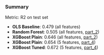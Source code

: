 ### Summary
Metric: R2 on test set
* __OLS Baseline__: 0.479 (all features)
* __Random Forest__: 0.505 (all features, [part_2](part_2_data_modeling.ipynb))
* __XGBoost Plain__: 0.646 (all features, [part_2](part_2_data_modeling.ipynb))
* __XGBoost Plain__: 0.654 (5 features, [part_4](part_3_partial_model.ipynb))
* __XGBoost Tuned__: 0.672 (5 features, [part_4](part_4_grid_search.ipynb))
